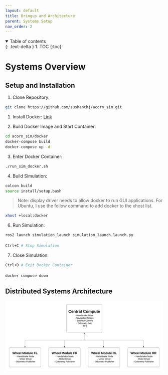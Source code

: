 ```yaml
---
layout: default
title: Bringup and Architecture
parent: Systems Setup
nav_order: 2
---
```


<details open markdown="block">
  <summary>
    Table of contents
  </summary>
  {: .text-delta }
1. TOC
{:toc}
</details>

# Systems Overview

## Setup and Installation

1. Clone Repository:

```bash
git clone https://github.com/sushanthj/acorn_sim.git
```

1. Install Docker: [Link](https://docs.docker.com/engine/install/ubuntu/)

2. Build Docker Image and Start Container:

```bash
cd acorn_sim/docker
docker-compose build
docker-compose up -d
```

3. Enter Docker Container:

```bash
./run_sim_docker.sh
```

4. Build Simulation:

```bash
colcon build
source install/setup.bash
```

> Note: display driver needs to allow docker to run GUI applications. For Ubuntu, I use the follow command to add docker to the xhost list.

```bash
xhost +local:docker
```

6. Run Simulation:

```bash
ros2 launch simulation_launch simulation_launch.launch.py

Ctrl+C # Stop Simulation
```

7. Close Simulation:

```bash
Ctrl+D # Exit Docker Container

docker compose down
```

## Distributed Systems Architecture

![](../../images/systems_arch/Acorn_Systems_1.png)